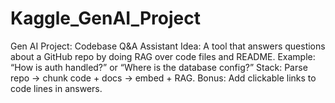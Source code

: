 # Kaggle_GenAI_Project

Gen AI Project: Codebase Q&A Assistant Idea: 
A tool that answers questions about a GitHub repo by doing RAG over code files and README. 
Example: “How is auth handled?” or “Where is the database config?” 
Stack: Parse repo → chunk code + docs → embed + RAG. 
Bonus: Add clickable links to code lines in answers.
